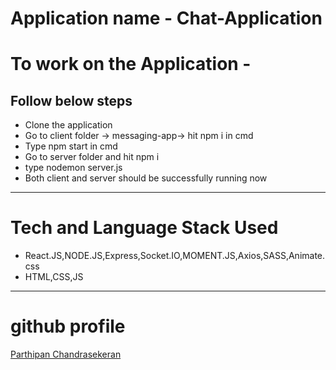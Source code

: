 # Application name - Chat-Application
<h1>To work on the Application - </h1>
<h2>Follow below steps</h2>
<ul>
  <li>Clone the application</li>
   <li>Go to client folder -> messaging-app-> hit npm i in cmd</li>
   <li>Type npm start in cmd</li>
   <li>Go to server folder and hit npm i</li>
   <li>type nodemon server.js</li>
   <li>Both client and server should be successfully running now</li>
</ul>



*************************

<h1>Tech and Language Stack Used</h1>
<ul>
  <li>React.JS,NODE.JS,Express,Socket.IO,MOMENT.JS,Axios,SASS,Animate.css</li>
   <li>HTML,CSS,JS</li>
</ul>

*************************
<h1>github profile</h1>
<a href="https://www.linkedin.com/in/parthipan-chandrasekeran/">Parthipan Chandrasekeran</a>







